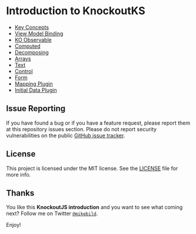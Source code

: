 # Introduction to KnockoutKS

* [Key Concepts](1-key-concepts.md)
* [View Model Binding](2-vm-binding.md)
* [KO Observable](3-observable.md)
* [Computed](4-computed.md)
* [Decomposing](5-decomposing.md)
* [Arrays](6-arrays.md)
* [Text](7-text.md)
* [Control](8-control.md)
* [Form](9-form.md)
* [Mapping Plugin](10-mappings.md)
* [Initial Data Plugin](11-initial.md)

## Issue Reporting

If you have found a bug or if you have a feature request, please report them at this repository issues section. Please do not report security vulnerabilities on the public [GitHub issue tracker](https://github.com/MikeBild/introduction-knockoutjs/issues).

## License

This project is licensed under the MIT license. See the [LICENSE](LICENSE) file for more info.

## Thanks

You like this __KnockoutJS introduction__ and you want to see what coming next? Follow me on Twitter [`@mikebild`](https://twitter.com/mikebild).

Enjoy!